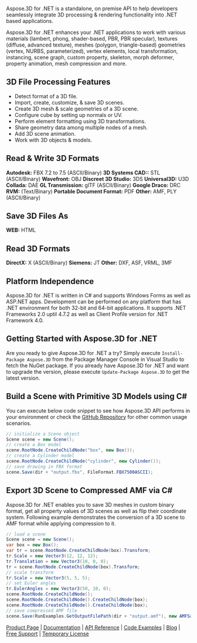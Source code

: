 Aspose.3D for .NET is a standalone, on premise API to help developers seamlessly integrate 3D processing & rendering functionality into .NET based applications.

Aspose.3D for .NET enhances your .NET applications to work with various materials (lambert, phong, shader-based, PBR, PBR specular), textures (diffuse, advanced texture), meshes (polygon, triangle-based) geometries (vertex, NURBS, parameterized), vertex elements, local transformation, instancing, scene graph, custom property, skeleton, morph deformer, property animation, mesh compression and more. 

## 3D File Processing Features
- Detect format of a 3D file.
- Import, create, customize, & save 3D scenes.
- Create 3D mesh & scale geometries of a 3D scene.
- Configure cube by setting up normals or UV.
- Perform element formatting using 3D transformations.
- Share geometry data among multiple nodes of a mesh.
- Add 3D scene animation.
- Work with 3D objects & models.

## Read & Write 3D Formats
**Autodesk:** FBX 7.2 to 7.5 (ASCII/Binary)
**3D Systems CAD::** STL (ASCII/Binary)
**Wavefront:** OBJ
**Discreet 3D Studio:** 3DS
**Universal3D:** U3D
**Collada:** DAE
**GL Transmission:** glTF (ASCII/Binary)
**Google Draco:** DRC
**RVM:** (Text/Binary)
**Portable Document Format:** PDF
**Other:** AMF, PLY (ASCII/Binary)

## Save 3D Files As
**WEB:** HTML

## Read 3D Formats
**DirectX:** X (ASCII/Binary)
**Siemens:** JT 
**Other:** DXF, ASF, VRML, 3MF

## Platform Independence
Aspose.3D for .NET is written in C# and supports Windows Forms as well as ASP<span>.</span>NET apps. Development can be performed on any platform that has .NET environment for both 32-bit and 64-bit applications. It supports .NET Frameworks 2.0 uptil 4.7.2 as well as Client Profile version for .NET Framework 4.0.

## Getting Started with Aspose.3D for .NET
Are you ready to give Aspose.3D for .NET a try? Simply execute `Install-Package Aspose.3D` from the Package Manager Console in Visual Studio to fetch the NuGet package. If you already have Aspose.3D for .NET and want to upgrade the version, please execute `Update-Package Aspose.3D` to get the latest version.

## Build a Scene with Primitive 3D Models using C#
You can execute below code snippet to see how Aspose.3D API performs in your environment or check the [GitHub Repository](https://github.com/aspose-3d/Aspose.3D-for-.NET) for other common usage scenarios.
```csharp
// initialize a Scene object
Scene scene = new Scene();
// create a Box model
scene.RootNode.CreateChildNode("box", new Box());
// create a Cylinder model
scene.RootNode.CreateChildNode("cylinder", new Cylinder());
// save drawing in FBX format
scene.Save(dir + "output.fbx", FileFormat.FBX7500ASCII);
```

## Export 3D Scene to Compressed AMF via C#
Aspose.3D for .NET enables you to save 3D meshes in custom binary format, get all property values of 3D scenes as well as flip their coordinate system. Following example demonstrates the conversion of a 3D scene to AMF format while applying compression to it.
```csharp
// load a scene
Scene scene = new Scene();
var box = new Box();
var tr = scene.RootNode.CreateChildNode(box).Transform;
tr.Scale = new Vector3(12, 12, 12);
tr.Translation = new Vector3(10, 0, 0);
tr = scene.RootNode.CreateChildNode(box).Transform;
// scale transform
tr.Scale = new Vector3(5, 5, 5);
// set Euler angles
tr.EulerAngles = new Vector3(50, 10, 0);
scene.RootNode.CreateChildNode();
scene.RootNode.CreateChildNode().CreateChildNode(box);
scene.RootNode.CreateChildNode().CreateChildNode(box);
// save compressed AMF file
scene.Save(RunExamples.GetOutputFilePath(dir + "output.amf"), new AMFSaveOptions() { EnableCompression = true });
```
[Product Page](https://products.aspose.com/3d/net) | [Documentation](https://docs.aspose.com/display/3dnet/Home) | [API Reference](https://apireference.aspose.com/net/3d) | [Code Examples](https://github.com/aspose-3d/Aspose.3D-for-.NET) | [Blog](https://blog.aspose.com/category/3d/) | [Free Support](https://forum.aspose.com/c/3d) |  [Temporary License](https://purchase.aspose.com/temporary-license)